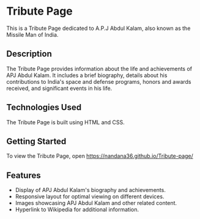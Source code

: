 # Tribute Page

This is a Tribute Page dedicated to A.P.J Abdul Kalam, also known as the Missile Man of India.

## Description

The Tribute Page provides information about the life and achievements of APJ Abdul Kalam. It includes a brief biography, details about his contributions to India's space and defense programs, honors and awards received, and significant events in his life.

## Technologies Used

The Tribute Page is built using HTML and CSS.

## Getting Started

To view the Tribute Page,  open https://nandana36.github.io/Tribute-page/

## Features

- Display of APJ Abdul Kalam's biography and achievements.
- Responsive layout for optimal viewing on different devices.
- Images showcasing APJ Abdul Kalam and other related content.
- Hyperlink to Wikipedia for additional information.

